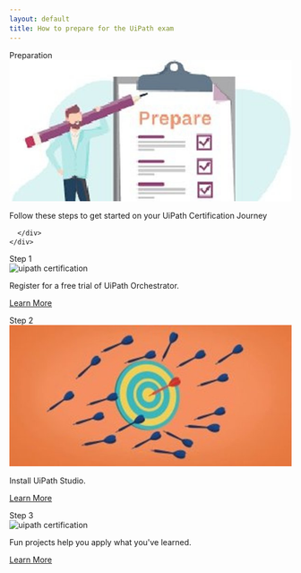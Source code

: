 ```yaml
---
layout: default
title: How to prepare for the UiPath exam
---
```

<div class="row">
  <div class=" col-6 col-xs-6 col-sm-6 col-md-4 col-lg-4 col-xl-4 mb-2  d-flex align-items-stretch">
    <div class="card" >
      <div class="card-header">Preparation</div>
      <img src="/assets/prepare.jpg" class="card-img-top" alt="uipath certification">
      <div class="card-body">
        <p class="card-text">Follow these steps to get started on your UiPath Certification Journey </p>

      </div>
    </div>
  </div>
  <div class=" col-6 col-xs-6 col-sm-6 col-md-4 col-lg-4 col-xl-4 mb-2  d-flex align-items-stretch">
    <div class="card" >
      <div class="card-header">Step 1</div>
      <img src="https://upload.wikimedia.org/wikipedia/commons/5/51/Orquesta_Filarmonica_de_Jalisco.jpg" class="card-img-top" alt="uipath certification">
      <div class="card-body">
        <p class="card-text">Register for a free trial of UiPath Orchestrator.</p>
        <p class="text-center"><a href="#" class="text-center btn btn-outline-primary btn-sm">Learn More</a></p>
      </div>
    </div>
  </div>
  <div class=" col-6 col-xs-6 col-sm-6 col-md-4 col-lg-4 col-xl-4 mb-2  d-flex align-items-stretch">
    <div class="card" >
      <div class="card-header">Step 2</div>
      <img src="/assets/practice.jpg" class="card-img-top" alt="uipath certification">
      <div class="card-body">
        <p class="card-text">Install UiPath Studio.</p>
        <p class="text-center"><a href="#" class="text-center btn btn-outline-primary btn-sm">Learn More</a></p>
      </div>
    </div>
  </div>
  <div class=" col-6 col-xs-6 col-sm-6 col-md-4 col-lg-4 col-xl-4 mb-2  d-flex align-items-stretch">
    <div class="card" >
      <div class="card-header">Step 3</div>
      <img src="https://upload.wikimedia.org/wikipedia/commons/0/0b/HelloWorld_Maktivism_ComputerProgramming_LEDs.jpg" class="card-img-top" alt="uipath certification">
      <div class="card-body">
        <p class="card-text">Fun projects help you apply what you've learned.</p>
        <p class="text-center"><a href="#" class="text-center btn btn-outline-primary btn-sm">Learn More</a></p>
      </div>
    </div>
  </div>


</div>
